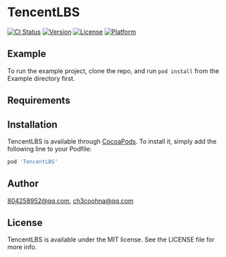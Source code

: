 # TencentLBS

[![CI Status](https://img.shields.io/travis/804258952@qq.com/TencentLBS.svg?style=flat)](https://travis-ci.org/804258952@qq.com/TencentLBS)
[![Version](https://img.shields.io/cocoapods/v/TencentLBS.svg?style=flat)](https://cocoapods.org/pods/TencentLBS)
[![License](https://img.shields.io/cocoapods/l/TencentLBS.svg?style=flat)](https://cocoapods.org/pods/TencentLBS)
[![Platform](https://img.shields.io/cocoapods/p/TencentLBS.svg?style=flat)](https://cocoapods.org/pods/TencentLBS)

## Example

To run the example project, clone the repo, and run `pod install` from the Example directory first.

## Requirements

## Installation

TencentLBS is available through [CocoaPods](https://cocoapods.org). To install
it, simply add the following line to your Podfile:

```ruby
pod 'TencentLBS'
```

## Author

804258952@qq.com, ch3coohna@qq.com

## License

TencentLBS is available under the MIT license. See the LICENSE file for more info.
